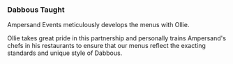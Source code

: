 ### Dabbous **Taught**

Ampersand Events meticulously develops the menus with Ollie. 

Ollie takes great pride in this partnership and personally trains Ampersand's chefs in his restaurants to ensure that our menus reflect the exacting standards and unique style of Dabbous. 
